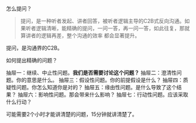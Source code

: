 怎么提问？
> 提问，是一种听者发起、讲者回答，被听者逻辑主导的C2B式反向沟通。如果听者逻辑清晰，能精确的提问，一问一答，再一问一答，如此往复，那就算讲者的逻辑再差，整个沟通的效率
都会显著提升。

提问，是沟通界的C2B。

如何提出精确的问题？

抽屉一：继续、中止性问题。**我们是否需要讨论这个问题？**
抽屉二：澄清性问题。你的意思是什么。
抽屉三：假设性问题。你的前提假设是什么？
抽屉四：质疑性问题。你怎么知道你是对的？
抽屉五：缘由性问题。是什么导致了这个结果？
抽屉六：影响性问题。那会带来什么影响？
抽屉七：行动性问题。应该采取什么行动？

可能需要2个小时才能讲清楚的问题，15分钟就讲清楚了。


